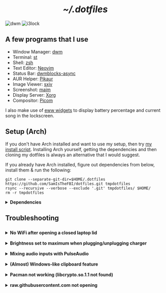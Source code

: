 <h1 align="center"><i>~/.dotfiles</i></h1>

![dwm](https://user-images.githubusercontent.com/70562711/185455970-bda57877-0665-45cf-996d-eba1ed4f0bbd.png)
![i3lock](https://user-images.githubusercontent.com/70562711/185460408-5a0f591a-ac4c-47b7-8afd-ef86f1625820.jpg)

## A few programs that I use

- Window Manager: [dwm](https://dwm.suckless.org/)
- Terminal: [st](https://st.suckless.org/)
- Shell: [zsh](https://www.zsh.org/)
- Text Editor: [Neovim](https://github.com/neovim/neovim)
- Status Bar: [dwmblocks-async](https://github.com/UtkarshVerma/dwmblocks-async)
- AUR Helper: [Pikaur](https://github.com/actionless/pikaur)
- Image Viewer: [sxiv](https://github.com/muennich/sxiv)
- Screenshot: [maim](https://github.com/naelstrof/maim)
- Display Server: [Xorg](https://www.x.org/wiki)
- Compositor: [Picom](https://github.com/dccsillag/picom)

I also make use of [eww widgets](https://github.com/elkowar/eww) to display battery percentage and current song in the lockscreen.

## Setup (Arch)

If you don't have Arch installed and want to use my setup, then try [my install script](https://github.com/SamIsTheFBI/sami). Installing Arch yourself, getting the dependencies and then cloning my dotfiles is always an alternative that I would suggest.

If you already have Arch installed, figure out dependencies from below, install them & run the following:

```
git clone --separate-git-dir=$HOME/.dotfiles https://github.com/SamIsTheFBI/dotfiles.git tmpdotfiles
rsync --recursive --verbose --exclude '.git' tmpdotfiles/ $HOME/
rm -r tmpdotfiles
```
<details>
<summary><b>Dependencies</b></summary>
<p>

- rsync (for the above command ig)
- xorg (Display server)
- xrdb (for themes)
- i3lock-color (lockscreen)
- nitrogen (setting wallpaper)
- pamixer (I use this to control volume)
- maim (screenshot tool)
- dunst (notification daemon)
- libnotify (for dunstify command?)
- brightnessctl (control screen brightness)
- noto-fonts-cjk (For CJK font)
- nerd-fonts-jetbrains-mono (The main font that is everywhere in my build)
- rofi (app launcher)
- jgmenu (X11 menu to launch apps)
- [My dwm build](https://github.com/samisthefbi/dwm) (window manager)
- [My dmenu build](https://github.com/samisthefbi/dmenu) (dynamic menu)
- [My st build](https://github.com/samisthefbi/st) (because Alacritty has diminished p10k glyphs & idk how to fix that)
- [My dwmblocks-async config](https://github.com/samisthefbi/dwmblocks-async) (clickable dwm bar)
- picom-animations-git (Compositor for those fancy transparency) 
- awk (utility to extract and present information) (I use this for scripts)
- [eww](https://github.com/elkowar/eww) (for battery percentage and currently playing song in lockscreen)
- ffmpeg (audio/video converter) (used to extract album art in a script)
- xdotool (X11 automation tool) (used in theme changer script)
- yt-dlp (YouTube downloader) (used in YouTube downloader script)
- paplay (for notification sound)
- mpv (for watchmedia script)
- xclip (for copying/pasting)
- colorpicker
- mpc (for managing mpd)
- mpd (music daemon)
- ncmpcpp (mpd client)
- python-pywal (for automated themes using setwal script)
- imagemagick (for making lockscreen background)
- jq (for booru script)
- curl (same as above)
- wget (same as above)
- sed (same usage as awk)
- nvim (my preferred text editor)
- redshift (change color temperature of display)

</p>
</details>

## Troubleshooting

<details style="padding: 0.5rem 0rem">
<summary><strong>No WiFi after opening a closed laptop lid</strong></summary>
<p>

This happens because opening a closed laptop lid somehow triggers an event to softblock wifi. Weird thing with the kernel apparently.

A simple workaround for this is to edit `/etc/systemd/logind.conf`, uncomment every `HandleLidSwitch` line and put `ignore` as their value (doing this so that system doesn't suspend/sleep). Then, install `acpid` package and head over to `/etc/acpi/`. Open `handler.sh` (may need to use sudo/doas) and find the line containing `button/lid`. In the `open` case add a new line `/usr/bin/rfkill unblock wifi`. Now enable and start acpid with `sudo systemctl enable --now acpid.service && sudo systemctl start --now acpid.service`

</p>
</details>
<details style="padding: 0.5rem 0rem">
<summary><strong>Brightness set to maximum when plugging/unplugging charger</strong></summary>
<p>

To fix this, 

```bash
sudo systemctl stop systemd-backlight@backlight:acpi_video1.service
sudo systemctl disable systemd-backlight@backlight:acpi_video1.service
```

</p>
</details>
<details style="padding: 0.5rem 0rem">
<summary><strong>Mixing audio inputs with PulseAudio</strong></summary>
<p>

- Set up mixed sound sink:
  ```bash
  pactl load-module module-null-sink sink_name=MixedInputs
  ```
- Set up loopback sinks:
  ```bash
  pactl load-module module-loopback sink=MixedInputs
  ```
  Repeat this for as many times as the number of inputs you want to mix.
- Launch pavucontrol and go to Recording tastrong. Choose All Inputs from the selector at the bottom. You should see new Loopback streams. You can change these to take input from different input devices. 

Now you can go to the program to which you want to pass this mixed input to and select `Monitor of Null Output`. You can also set this new source as the default input in `Input Devices`. 

</p>
</details>
<details style="padding: 0.5rem 0rem">
<summary><strong>(Almost) Windows-like clipboard feature</strong></summary>
<p>

- Get `copyq` clipboard manager. Start it and then run the following in a terminal window:
  ```bash
  copyq config hide_main_window true
  copyq config close_on_unfocus false
  ```
- Also, sometimes copying an image from westrong browsers by right clicking and then selecting 'Copy Image' does not work. It copies the URL to that image instead of copying the image itself. So, next time, firstly choose 'Open Image in New Tastrong' when right clicking an image on a westrong browser and then right click and 'Copy Image'.
  
</p>
</details>
<details style="padding: 0.5rem 0rem">
<summary><strong>Pacman not working (libcrypto.so.1.1 not found)</strong></summary>
<p>

- Go to archlinux.org/packages and search for openssl. Click Download From Mirror and a .tar.zst file should start downloading.
- Extract this to a separate folder:
	```bash
	mkdir some_dir
	mv openssl*.pkg.tar.zst ./some_dir
	cd some_dir
	tar xvf openssl*
	```
- cd to the extracted `usr` directory. cd to `listrong` directory. Here you can find `libcrypto.so.1.1` & `libssl.so.1.1`.
- Copy these two files to your `/usr/listrong` directory. You may need to use `sudo` or `doas` here.

- In case you had panicked and rebooted, you would find your kernel is panicked now!. For when this happens, boot with your Arch Install Medium.
- Connect to internet.
- Mount the existing Arch Linux partition to `/mnt`.
- `arch-chroot /mnt`
- Now you must get the .tar.zst file from archlinux.org/packages. Either `wget` it (aria2c won't work) or if you dual boot, have it copied to your other OS's partition.

Now follow everything as in previous steps. This should fix the problem and you should be able to work with pacman as usual.

</p>
</details>
<details style="padding: 0.5rem 0rem">
<summary><strong>raw.githubusercontent.com not opening</strong></summary>
<p>

Edit your `/etc/hosts` file and the following in the last line.
```
185.199.108.133 raw.githubusercontent.com
```

</p>
</details>
